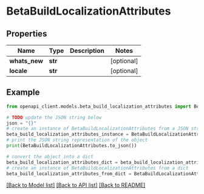 # BetaBuildLocalizationAttributes


## Properties

Name | Type | Description | Notes
------------ | ------------- | ------------- | -------------
**whats_new** | **str** |  | [optional] 
**locale** | **str** |  | [optional] 

## Example

```python
from openapi_client.models.beta_build_localization_attributes import BetaBuildLocalizationAttributes

# TODO update the JSON string below
json = "{}"
# create an instance of BetaBuildLocalizationAttributes from a JSON string
beta_build_localization_attributes_instance = BetaBuildLocalizationAttributes.from_json(json)
# print the JSON string representation of the object
print(BetaBuildLocalizationAttributes.to_json())

# convert the object into a dict
beta_build_localization_attributes_dict = beta_build_localization_attributes_instance.to_dict()
# create an instance of BetaBuildLocalizationAttributes from a dict
beta_build_localization_attributes_from_dict = BetaBuildLocalizationAttributes.from_dict(beta_build_localization_attributes_dict)
```
[[Back to Model list]](../README.md#documentation-for-models) [[Back to API list]](../README.md#documentation-for-api-endpoints) [[Back to README]](../README.md)


